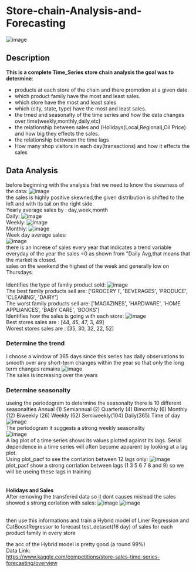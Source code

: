 # Store-chain-Analysis-and-Forecasting
![image](https://user-images.githubusercontent.com/94745919/236902695-59ba29d7-0e95-4cc1-b6a6-525928ea0142.png)

## Description 
**This is a complete Time_Series store chain analysis the goal was to determine**:
* products at each store of the chain and there promotion at a given date.
* which product family have the most and least sales.
* which store have the most and least sales
* which (city, state, type) have the most and least sales. 
* the trned and seasonalty of the time series and how the data changes over time(weekly,monthly,daily,etc)
* the relationship between sales and (Holidays(Local,Regional),Oil Price) and how big they effects the sales.
* the relationship bettween the time lags  
* How many shop visitors in each day(transactions) and how it effects the sales 
## Data Analysis
before beginning with the analysis frist we need to know the skewness of the data:
![image](https://user-images.githubusercontent.com/94745919/236903584-14ce3266-367b-4510-8202-7bd2fd831aaa.png)
</br>
the sales is highly positive skewned,the given distribution is shifted to the left and with its tail on the right side.
</br>
Yearly average sales by : day,week,month 
</br>
Daily:
![image](https://user-images.githubusercontent.com/94745919/236904133-b716fad4-daad-4ee7-a1dc-52b1639c1d7c.png)
</br> 
Weekly:
![image](https://user-images.githubusercontent.com/94745919/236908531-fd3d279a-25e5-4206-b361-5d1b340a55f4.png)
</br>
Monthly:
![image](https://user-images.githubusercontent.com/94745919/236908420-6716b2b1-bf2f-466c-9d2b-10615816963e.png)
</br>
Week day average sales:
</br>
![image](https://user-images.githubusercontent.com/94745919/236904876-15f187dc-6822-4cc1-b140-c88baf722d5f.png)
</br>
there is an increse of sales every year that indicates a trend variable
</br> 
everyday of the year the sales =0 as shown from "Daily Avg,that means that the market is closed.
</br> 
sales on the weekend the highest of the week and generally low on Thursdays.
</br> 
</br>
Identifies the type of famliy product sold:
![image](https://user-images.githubusercontent.com/94745919/236906110-08262bb1-9b5a-47e0-9ebe-04de06f1523f.png)
</br>
The best family products sell are:  ['GROCERY I', 'BEVERAGES', 'PRODUCE', 'CLEANING', 'DAIRY']
</br>
The worst family products sell are:  ['MAGAZINES', 'HARDWARE', 'HOME APPLIANCES', 'BABY CARE', 'BOOKS']
</br> 
Identifies how the sales is going with each store:
![image](https://user-images.githubusercontent.com/94745919/236906570-e4cc381d-cc3a-4a7f-9b86-e8beff554313.png)
</br>
Best stores sales are : [44, 45, 47, 3, 49]
</br>
Worest stores sales are : [35, 30, 32, 22, 52]
</br>
### Determine the trend
I choose a window of 365 days since this series has daily observations to smooth over any short-term changes within the year so that only the long term changes remains 
![image](https://user-images.githubusercontent.com/94745919/236907318-556012ca-cc12-436e-b259-e940841f8e6d.png)
</br>
The sales is increasing over the years

### Determine seasonalty
useing the periodogram to determine the seasonalty there is 10 different seasonalties Annual (1) Semiannual (2) Quarterly (4) Bimonthly (6) Monthly (12) Biweekly (26) Weekly (52) Semiweekly(104) Daily(365) Time of day
![image](https://user-images.githubusercontent.com/94745919/236909383-ed6ff18f-3718-41ee-b84f-0866cc5f3c10.png)
</br>
The periodogram it suggests a strong weekly seasonality
</br>
![image](https://user-images.githubusercontent.com/94745919/236909762-f873d2a5-0e1c-4514-b557-1df82d7bb79d.png)
</br>
A lag plot of a time series shows its values plotted against its lags. Serial dependence in a time series will often become apparent by looking at a lag plot.
</br>
Using plot_pacf to see the corrlation between 12 lags only:
![image](https://user-images.githubusercontent.com/94745919/236910235-c31073a6-c03b-477a-a25b-9093406898e4.png)
</br>
plot_pacf show a strong corrlation between lags (1 3 5 6 7 8 and 9) so we will be useing these lags in training
</br>
</br>
</br>
**Holidays and Sales**
</br>
After removing the transfered data so it dont causes mislead the sales showed s strong corlation with sales:
![image](https://user-images.githubusercontent.com/94745919/236911536-19e4502e-7ea8-4beb-a0b9-73c6eccf1431.png)
![image](https://user-images.githubusercontent.com/94745919/236911573-cb59cbfe-e4ac-4d07-8e64-7b3b7565d6fa.png)




</br>
then use this informations and train a Hybrid model of Liner Regression and CatBoostRegressor to forecast test_detaset(16 day) of sales for each product family in every store

the acc of the Hybrid model is pretty good (a round 99%)
<br/>
Data Link: 
<br/>
https://www.kaggle.com/competitions/store-sales-time-series-forecasting/overview

